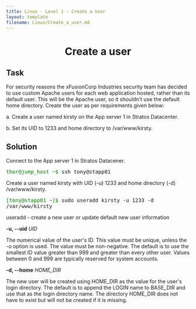 ```yaml
---
title: Linux - Level 1 - Create a User
layout: template
filename: Linux/Create_a_user.md
--- 
```


<html>
<body style="background-image: url('../bg2.jpg');">
<center><h1> Create a user</h1></center>
<h2>Task</h2>

<p>For security reasons the xFusionCorp Industries security team has decided to use custom Apache users for each web application hosted, rather than its default user. This will be the Apache user, so it shouldn't use the default home directory. Create the user as per requirements given below:</p>


<p>
a. Create a user named kirsty on the App server 1 in Stratos Datacenter.
</p>

<p>
b. Set its UID to 1233 and home directory to /var/www/kirsty.
</p>

<h2>Solution</h2>
<p>
Connect to the App server 1 in Stratos Datacener.
</p>
<p>
<span style=" font-family: monospace;"><span style="color: green;">thor@jump_host ~$</span> ssh tony@stapp01</span>
</p>
<p>
Create a user named kirsty with UID (-u) 1233 and home directory (-d) /var/www/kirsty.
</p>
<p>
<span style=" font-family: monospace;"><span style="color: green;">[tony@stapp01 ~]$</span> sudo useradd kirsty -u 1233 -d /var/www/kirsty</span>
</p>
<p>
useradd - create a new user or update default new user information
</p>
<p>
<b>-u, --uid</b> <i>UID</i>
</p>
<p>
The numerical value of the user's ID. This value must be unique, unless the -o option is used. The value must be non-negative. The default is to use the smallest ID value greater than 999 and greater than every other user. Values between 0 and 999 are typically reserved for system accounts.
</p>
<p>
<b>-d, --home</b> <i>HOME_DIR</i>
</p>
<p>
The new user will be created using HOME_DIR as the value for the user's login directory. The default is to append the LOGIN name to BASE_DIR and use that as the login directory name. The directory HOME_DIR does not have to exist but will not be created if it is missing.
</p>

</body>
</html>
